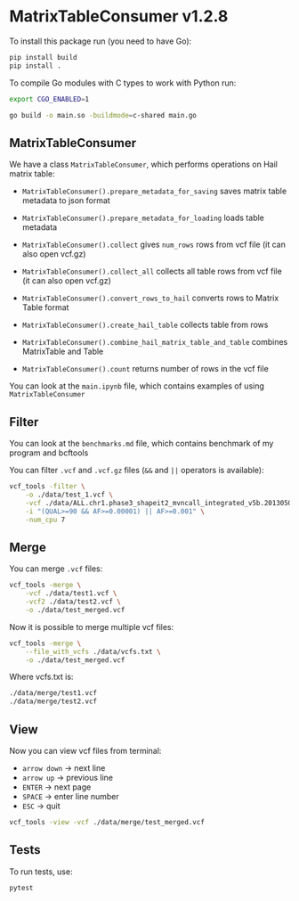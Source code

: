 # MatrixTableConsumer v1.2.8

To install this package run (you need to have Go):

```bash
pip install build
pip install .
```

To compile Go modules with C types to work with Python run:

```bash
export CGO_ENABLED=1

go build -o main.so -buildmode=c-shared main.go
```

## MatrixTableConsumer

We have a class `MatrixTableConsumer`, which performs operations on Hail matrix table:

- `MatrixTableConsumer().prepare_metadata_for_saving` saves matrix table metadata to json format

- `MatrixTableConsumer().prepare_metadata_for_loading` loads table metadata

- `MatrixTableConsumer().collect` gives `num_rows` rows from vcf file (it can also open vcf.gz)

- `MatrixTableConsumer().collect_all` collects all table rows from vcf file (it can also open vcf.gz)

- `MatrixTableConsumer().convert_rows_to_hail` converts rows to Matrix Table format

- `MatrixTableConsumer().create_hail_table` collects table from rows

- `MatrixTableConsumer().combine_hail_matrix_table_and_table` combines MatrixTable and Table

- `MatrixTableConsumer().count` returns number of rows in the vcf file

You can look at the `main.ipynb` file, which contains examples of using `MatrixTableConsumer`

## Filter

You can look at the `benchmarks.md` file, which contains benchmark of my program and bcftools

You can filter `.vcf` and `.vcf.gz` files (`&&` and `||` operators is available):

```bash
vcf_tools -filter \
    -o ./data/test_1.vcf \
    -vcf ./data/ALL.chr1.phase3_shapeit2_mvncall_integrated_v5b.20130502.genotypes.vcf.gz \
    -i "(QUAL>=90 && AF>=0.00001) || AF>=0.001" \
    -num_cpu 7
```

## Merge

You can merge `.vcf` files:

```bash
vcf_tools -merge \
    -vcf ./data/test1.vcf \
    -vcf2 ./data/test2.vcf \
    -o ./data/test_merged.vcf
```

Now it is possible to merge multiple vcf files:

```bash
vcf_tools -merge \
    --file_with_vcfs ./data/vcfs.txt \
    -o ./data/test_merged.vcf
```

Where vcfs.txt is:

```txt
./data/merge/test1.vcf
./data/merge/test2.vcf
```

## View

Now you can view vcf files from terminal:

* `arrow down` -> next line
*  `arrow up` -> previous line
*  `ENTER` -> next page
*  `SPACE` -> enter line number
*  `ESC` -> quit

```bash
vcf_tools -view -vcf ./data/merge/test_merged.vcf
```

## Tests

To run tests, use:

```bash
pytest
```
